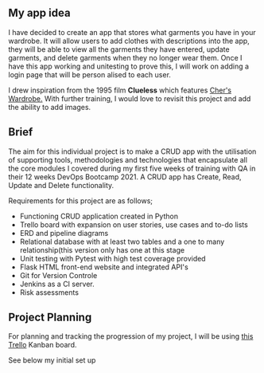 ## My app idea

I have decided to create an app that stores what garments you have in your wardrobe. It will allow users to add clothes with descriptions into the app, they will be able to view all the garments they have entered, update garments, and delete garments when they no longer wear them. Once I have this app working and unitesting to prove this, I will work on adding a login page that will be person
alised to each user.

I drew inspiration from the 1995 film **Clueless** which features [Cher's Wardrobe.](https://www.youtube.com/watch?v=XNDubWJU0aU) With further training, I would love to revisit this project and add the ability to add images.

## Brief

The aim for this individual project is to make a CRUD app with the utilisation of supporting tools, methodologies and technologies that encapsulate all the core modules I covered during my first five weeks of training with QA in their 12 weeks DevOps Bootcamp 2021. A CRUD app has Create, Read, Update and Delete functionality.

Requirements for this project are as follows;

- Functioning CRUD application created in Python
- Trello board with expansion on user stories, use cases and to-do lists
- ERD and pipeline diagrams
- Relational  database with at least two tables and a one to many relationship(this version only has one at this stage
- Unit testing with Pytest with high test coverage provided
- Flask HTML front-end website and integrated API's
- Git for Version Controle
- Jenkins as a CI server.
- Risk assessments

## Project Planning

For planning and tracking the progression of my project, I will be using [this Trello](https://trello.com/b/sTnvvxw5/wardrobe-app) Kanban board.

See below my initial set up

